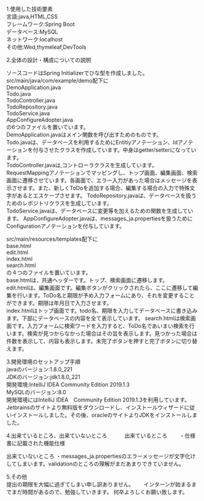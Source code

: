 1.使用した技術要素  
言語:java,HTML,CSS  
フレームワーク:Spring Boot  
データベース:MySQL  
ネットワーク:localhost  
その他:Wed,thymeleaf,DevTools 

2.全体の設計・構成についての説明

ソースコードはSpring Initializerでひな型を作成しました。  
src/main/java/com/example/demo配下に  
DemoApplication.java  
Todo.java  
TodoController.java  
TodoRepository.java  
TodoService.java  
AppConfigureAdopter.java  
の6つのファイルを置いています。  
DemoApplication.javaはメイン関数を呼び出すためのものです。  
Todo.javaは、データベースを利用するためにEntitiyアノテーション、Idアノテーションを付与させたクラスを作成しています。中身はgetter/setterになっています。  
TodoController.javaは,コントローラクラスを生成しています。RequestMappingアノテーションでマッピングし、トップ画面、編集画面、検索画面に遷移させています。各画面で、エラー入力があった場合はメッセージを表示させます。また、新しくToDoを追加する場合、編集する場合の入力で特殊文字があるとエスケープさせます。
TodoRepository.javaは、データベースを扱うためのレポジトリクラスを生成しています。  
TodoService.javaは、データベースに変更等を加えるための関数を生成しています。
AppConfigureAdopter.javaは、messages_ja.propertiesを扱うためにConfigurationアノテーションを付与しています。

src/main/resources/templates配下に  
base.html  
edit.html  
index.html  
search.html  
の４つのファイルを置いています。  
base.htmlは、共通ヘッダーです。トップ、検索画面に遷移します。  
edit.htmlは、編集画面です。編集ボタンがクリックされたら、ここに遷移して編集を行います。ToDo名と期限が予め入力フォームにあり、それを変更することができます。期限は年月日で入力させます。  
index.htmlはトップ画面です。todo名、期限を入力してデータベースに書き込みます。下部にデータベースの内容を全て表示しています。
search.htmlは検索画面です。入力フォームに検索ワードを入力すると、ToDo名であいまい検索を行います。検索が見つからなかった場合はその旨を表示します。見つかった場合は件数を表示して、内容も表示します。未完了ボタンを押すと完了ボタンに切り替えます。    

3.開発環境のセットアップ手順  
javaのバージョン:1.8.0_221  
JDKのバージョン:jdk1.8.0_221  
開発環境:IntelliJ IDEA Community Edition 2019.1.3  
MySQLのバージョン:8.0  
開発環境にはIntelliJ IDEA　Community Edition 2019.1.3を利用しています。  
Jetbrainsのサイトより無料版をダウンロードし、インストールウィザードに従いインストールしました。その後、oracleのサイトよりJDKをインストールしました。

4.出来ているところ、出来ていないところ　　　
出来ているところ　　
・仕様書に記載された機能仕様

出来ていないところ
・messages_ja.propertiesのエラーメッセージが文字化けしてしまいます。validationのところの理解がまだあまりできていません。　　

5.その他  
提出の期限を大幅に過ぎてしまい申し訳ありません。　　
インターンが始まるまでまだ時間があるので、勉強していきます。
何卒よろしくお願い致します。
